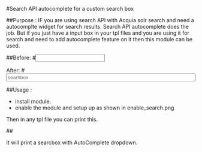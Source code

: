 #Search API autocomplete for a custom search box

##Purpose :
IF you are using search API with Acquia solr search and need a autocomplte widget for search results.
Search API autocomplete does the job. But if you just have a input box in your tpl files and you are using it for search 
and need to add autocomplete feature on it then this module can be used.

##Before: 
#<input type="text">

After:
#<input class="auto_submit form-text form-autocomplete" type="text" id="gk_search_box" name="keys" value="" size="60" maxlength="128" autocomplete="OFF" aria-autocomplete="list" placeholder="searhbox">






##Usage :
 - install module.
 - enable the module and setup up as shown in enable_search.png

 Then in any tpl file you can print this.
 
##<? print drupal_render(drupal_get_form ('gk_search_form')); ?>

It will print a searcbox with AutoComplete dropdown. 

